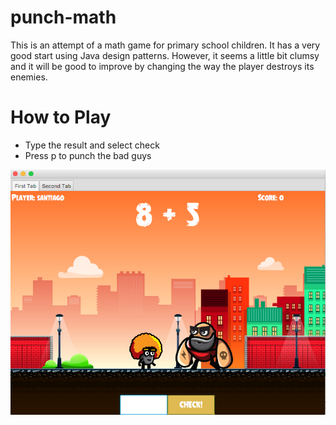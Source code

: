 # punch-math

This is an attempt of a math game for primary school children. It has a very good start using Java design patterns. However, it seems a little bit clumsy and it will be good to improve by changing the way the player destroys its enemies.

# How to Play
- Type the result and select check
- Press p to punch the bad guys 


![alt text](ScreenShot.png "Easy mode on")
